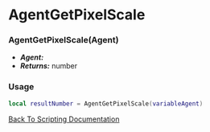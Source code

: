 # AgentGetPixelScale

### AgentGetPixelScale(Agent)
- ***Agent:*** 
- ***Returns:*** number

### Usage

```Lua
local resultNumber = AgentGetPixelScale(variableAgent)
```


[Back To Scripting Documentation](../README.md)
